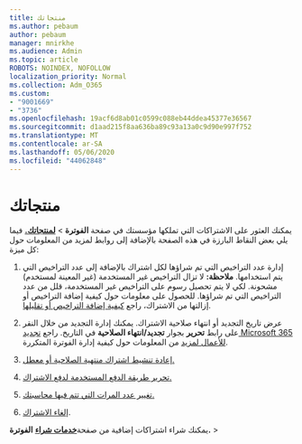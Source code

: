 ```yaml
---
title: منتجاتك
ms.author: pebaum
author: pebaum
manager: mnirkhe
ms.audience: Admin
ms.topic: article
ROBOTS: NOINDEX, NOFOLLOW
localization_priority: Normal
ms.collection: Adm_O365
ms.custom:
- "9001669"
- "3736"
ms.openlocfilehash: 19acf6d8ab01c0599c088eb44ddea45377e36567
ms.sourcegitcommit: d1aad215f8aa636ba89c93a13a0c9d90e997f752
ms.translationtype: MT
ms.contentlocale: ar-SA
ms.lasthandoff: 05/06/2020
ms.locfileid: "44062848"
---
```

# <a name="your-products"></a>منتجاتك

يمكنك العثور على الاشتراكات التي تملكها مؤسستك في صفحة **الفوترة** > **[لمنتجاتك.](https://go.microsoft.com/fwlink/p/?linkid=842054)** فيما يلي بعض النقاط البارزة في هذه الصفحة بالإضافة إلى روابط لمزيد من المعلومات حول كل ميزة:

1. إدارة عدد التراخيص التي تم شراؤها لكل اشتراك بالإضافة إلى عدد التراخيص التي يتم استخدامها.  **ملاحظة:** لا تزال التراخيص غير المستخدمة (غير المعينة لمستخدم) مشحونة.  لكي لا يتم تحصيل رسوم على التراخيص غير المستخدمة، قلل من عدد التراخيص التي تم شراؤها. للحصول على معلومات حول كيفية إضافة التراخيص أو إزالتها من الاشتراك، راجع [كيفية إضافة التراخيص أو تقليلها](https://docs.microsoft.com/alchemyinsights/how-to-add-or-reduce-licenses).

2. عرض تاريخ التجديد أو انتهاء صلاحية الاشتراك.  يمكنك إدارة التجديد من خلال النقر على رابط **تحرير** بجوار **تجديد/انتهاء الصلاحية** في التاريخ.  راجع [تجديد Microsoft 365 للأعمال لمزيد](https://go.microsoft.com/fwlink/?linkid=2119216) من المعلومات حول كيفية إدارة الفوترة المتكررة.

3. [إعادة تنشيط اشتراك منتهية الصلاحية أو معطل.](https://go.microsoft.com/fwlink/?linkid=2117519)

4. [تحرير طريقة الدفع المستخدمة لدفع الاشتراك.](https://go.microsoft.com/fwlink/?linkid=2117167)

5. [تغيير عدد المرات التي تتم فيها محاسبتك.](https://go.microsoft.com/fwlink/?linkid=2119112)

6. [إلغاء الاشتراك](https://go.microsoft.com/fwlink/?linkid=2119113).

يمكنك شراء اشتراكات إضافية من صفحة[**خدمات شراء**](https://go.microsoft.com/fwlink/p/?linkid=868433) **الفوترة.** > 
